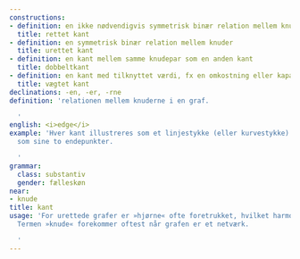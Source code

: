 ```yaml
---
constructions:
- definition: en ikke nødvendigvis symmetrisk binær relation mellem knuder
  title: rettet kant
- definition: en symmetrisk binær relation mellem knuder
  title: urettet kant
- definition: en kant mellem samme knudepar som en anden kant
  title: dobbeltkant
- definition: en kant med tilknyttet værdi, fx en omkostning eller kapacitet
  title: vægtet kant
declinations: -en, -er, -rne
definition: 'relationen mellem knuderne i en graf.

  '
english: <i>edge</i>
example: 'Hver kant illustreres som et linjestykke (eller kurvestykke) med knuder
  som sine to endepunkter.

  '
grammar:
  class: substantiv
  gender: fælleskøn
near:
- knude
title: kant
usage: 'For urettede grafer er »hjørne« ofte foretrukket, hvilket harmonerer med »kant«.
  Termen »knude« forekommer oftest når grafen er et netværk.

  '
---
```

